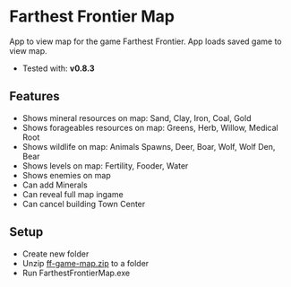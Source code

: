 # Farthest Frontier Map
App to view map for the game Farthest Frontier. App loads saved game to view map.

- Tested with: **v0.8.3**

## Features

- Shows mineral resources on map: Sand, Clay, Iron, Coal, Gold
- Shows forageables resources on map: Greens, Herb, Willow, Medical Root
- Shows wildlife on map: Animals Spawns, Deer, Boar, Wolf, Wolf Den, Bear
- Shows levels on map: Fertility, Fooder, Water
- Shows enemies on map 
- Can add Minerals
- Can reveal full map ingame
- Can cancel building Town Center

## Setup

- Create new folder
- Unzip [ff-game-map.zip](https://github.com/mikh-abc/ff-game-map/releases) to a folder
- Run FarthestFrontierMap.exe

